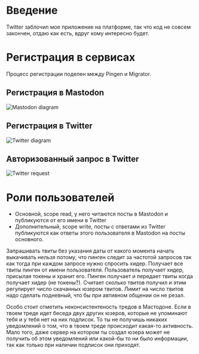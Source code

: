 # Введение

Twitter заблочил мое приложение на платформе, так что код не совсем закончен, отдаю как есть, вдруг кому интересно будет.

# Регистрация в сервисах

Процесс регистрации поделен между Pingen и Migrator. 

## Регистрация в Mastodon

![Mastodon diagram](http://www.plantuml.com/plantuml/png/bP7BRi8m44NNy1KZRxffHPvTLB4bNa98zA6GNTL5m0wuTUCeCQfGwR_NJeX299g25xPdhkVuUapv9e-pBSpWkmzwY7Z5X91hZ5QeIRpl2eMHECdW88Y6eyKKHi_XP1fYP24OJnUBEhIhSFao7C-VPaOcPN4zUa4KaY2Q44w3WLxCDlfYJB7yfW1bTb1B0ttqV74MvonLymR1ASW4gdH5kOLq9mGaCeTSIlKVyVC4fciOtwJmmVQW93p6XP9Kff39mfWxadboJ1IGIWNPRYLuiMKdtdjwDhqYf5zUYb99cUxNQzLAm822n28GQdy7Jh5zgD-5pGq7xGdhVXRRE6FcSCxMCgS8tXgQVOR6Ch4tEAV1sINBGBjnJWVElHxdTk2y1kTUYFFEuShFDa3_Ug3VuU--mVaNuYpqa5XmH-glqT5VejCMdPReTebUM_HQeb-AFxy0)

## Регистрация в Twitter

![Twitter diagram](http://www.plantuml.com/plantuml/png/bL8zJyD03DtpAwnE88M4hWnK81Oae9LA1wRebBZfYVOSxfn6yEjnFYvSH9OkKHA_z_pyRDPyH7XlD3DQg9qyLCq7ilf7iIO33hzgD3b6kxPsSm-lkhIAoS8TbCWZbUaJJJGM1RZHfaGZi5HLEZqlK-wXgT0UfCVE7gC14wBNRMsPt2hOwj8ehYq6CDzELAarcjhMd-EiwmzIFGGARbJmlB1J9p0GzpHCB_uDWyfpT2xe6qmjqoJ3A4bEfy67JmrNWUmaZox0o-W-yqTBJSzUL-Bd4WbF_JFmGgKsKAaIP_IxuWpfYU2RQcZQS9Z66q6VfgggrOpS1xePiStp6-HKpDxKM0kZ-xVrVZ_zYCEuPxHwhz5UUONhECmXE82WMxVot6BX9kSGCZE70k2uXMQwY9ryoL-ZJbEF2oSl4kf2PBVgZBy0)

## Авторизованный запрос в Twitter

![Twitter request](http://www.plantuml.com/plantuml/png/RP112y8m38Nl-nN1irftzI285o-Yg4TXb2vqnT7EDbFmrvkvubhmblQzl2y96MeHjZqrpfitrk3nqMCW80VNbo52NnoCzfASXyK6VlKQpgCpasU12wbnnhf6JXaZG7cKTIWcEOy2gHI6K96xevrdhoeWD-UKax4QBVS9sHdnB4N424OEg-mPnb3-R439jeKQW_Acu_QRJSF_ac9woZaEgULo9U5Yj9NKUqnioIAJCR2HpzbyHyccZsTbzswOBHxy0m00)

# Роли пользователей

* Основной, scope read, у него читаются посты в Mastodon и публикуются от его имени в Twitter
* Дополнительный, scope write, посты с ответами из Twitter публикуются как ответы этого пользователя
в Mastodon на посты основного.

Запрашивать твиты без указания даты от какого момента начать выкачивать нельзя потому, что пинген 
следит за частотой запросов так как тогда при каждом запросе нужно спросить хидер. Получает все твиты пинген
от имени пользователя. Пользователь получает хидер, присылая токены и хранит его. Пинген получает 
и передает твиты когда получает хидер (не токены?). Считает сколько твитов получил и этим регулирует число
скачанных юзером твитов. Лимит на число твитов надо сделать подневный, что бы при автивном общении он не резал.

Особо стоит отметить неконсистентеность тредов в Мастодоне. Если в твоем треде идет беседа двух других юзеров,
которые не упоминают тебя и у тебя нет на них подписок. То ты не получишь никаких уведомлений о том, что в твоем треде
происходит какая-то активность. Мало того, даже сервер на котором ты создал юзера может не получить об этом уведомлений
или какой-бы то ни было информации, так как только при наличии подписок они приходят.